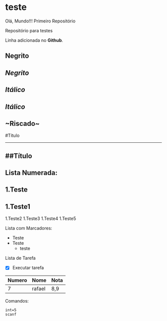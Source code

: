 # teste
Olá, Mundo!!!
 Primeiro Repositório
 
 Repositório para testes
 
 Linha adicionada no **Github**.
 
 **Negrito**
 ---
 _Negrito_
 ---
 *Itálico*
 ---
 _Itálico_
 ---
 ~Riscado~
 ---
 #Título
 ***
 ##Título
 ---
 Lista Numerada:
 ---
 1.Teste
 ---
 1.Teste1
 --
 1.Teste2
 1.Teste3
 1.Teste4
 1.Teste5
 
 Lista com Marcadores:
 
 * Teste
 * Teste
    * teste

Lista de Tarefa

- [x] Executar tarefa
    


Numero | Nome | Nota
---|---|---
7|rafael|8,9

Comandos:


```
int=5
scanf

```


